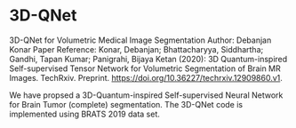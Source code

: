 # 3D-QNet
3D-QNet for  Volumetric Medical Image Segmentation
Author: Debanjan Konar
Paper Reference: 
Konar, Debanjan; Bhattacharyya, Siddhartha; Gandhi, Tapan Kumar; Panigrahi, Bijaya Ketan (2020): 3D Quantum-inspired Self-supervised Tensor Network for Volumetric Segmentation of Brain MR Images. TechRxiv. Preprint. https://doi.org/10.36227/techrxiv.12909860.v1.

We have propsed a 3D-Quantum-inspired Self-supervised Neural Network for Brain Tumor (complete) segmentation. The 3D-QNet code is implemented using BRATS 2019 data set. 
